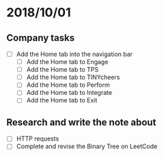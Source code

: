 # 2018/10/01

## Company tasks
- [ ] Add the Home tab into the navigation bar
  - [ ] Add the Home tab to Engage
  - [ ] Add the Home tab to TPS
  - [ ] Add the Home tab to TINYcheers
  - [ ] Add the Home tab to Perform
  - [ ] Add the Home tab to Integrate
  - [ ] Add the Home tab to Exit

## Research and write the note about
- [ ] HTTP requests
- [ ] Complete and revise the Binary Tree on LeetCode
